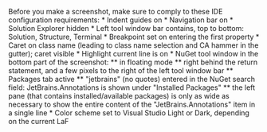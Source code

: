 Before you make a screenshot, make sure to comply to these IDE configuration requirements:
    * Indent guides on
    * Navigation bar on
    * Solution Explorer hidden
    * Left tool window bar contains, top to bottom: Solution, Structure, Terminal
    * Breakpoint set on entering the first property
    * Caret on class name (leading to class name selection and CA hammer in the gutter); caret visible
    * Highlight current line is on
    * NuGet tool window in the bottom part of the screenshot:
    ** in floating mode
    ** right behind the return statement, and a few pixels to the right of the left tool window bar
    ** Packages tab active
    ** "jetbrains" (no quotes) entered in the NuGet search field: JetBrains.Annotations is shown under "Installed Packages"
    ** the left pane (that contains installed/available packages) is only as wide as necessary to show the entire content of the "JetBrains.Annotations" item in a single line
    * Color scheme set to Visual Studio Light or Dark, depending on the current LaF
    
    